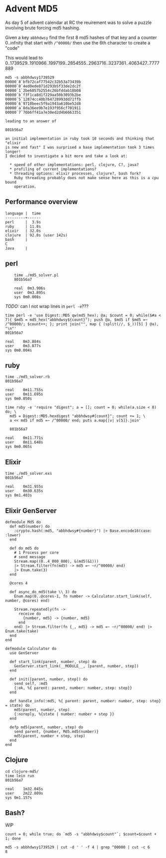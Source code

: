# Advent MD5

As day 5 of advent calendar at RC the reuirement was to solve a puzzle
involving brute forcing md5 hashing.

Given a key `abbhdwsy` find the first 8 md5 hashes of that key and a counter
0..infnity that start with `/^00000/` then use the 6th character to create a
"code"

This would lead to
    0..1739529..1910966..1997199..2854555..2963716..3237361..4063427..7777889

    md5 -s abbhdwsy1739529
    00000`8`bfb72caf77542c32b53a73439b
    00000`0`4ed0ede071d293b5f33de2dc2f
    00000`1`2be6057b2554c26bfddab18b08
    00000`b`f3f1ca8d1f229aa50b3093b2be
    00000`5`12874cc40b764728993dd71ffb
    00000`6`9710beec5f9a1943a610be52d8
    00000`a`8da36ee9b7e193f956cf701911
    00000`7`76b6ff41a7e30ed2d4b6663351

    leading to an answer of

    801b56a7

    an initial implementation in ruby took 10 seconds and thinking that "elixir
    is new and fast" I was surprised a base implementation took 3 times longer!
    I decided to investigate a bit more and take a look at:

      * speed of other implementations: perl, clojure, C?, java?
      * profiling of current implementations?
      * threading options: elixir processes, clojure?, bash fork?
        Ruby threading probably does not make sense here as this is a cpu bound
        operation.

## Performance overview

    language |  time
    ---------+------
    perl     |  3.9s
    ruby     | 11.8s
    elixir   | 32.0s
    clojure  | 92.0s (user 142s)
    bash     |
    C
    Java     |


## perl

		time ./md5_solver.pl
		801b56a7

		real  0m3.906s
		user  0m3.895s
		sys 0m0.008s

*TODO:* can I not wrap lines in `perl -e`???

    time perl -e 'use Digest::MD5 qw(md5_hex); @a; $count = 0; while($#a < 7){ $md5 = md5_hex("abbhdwsy${count}"); push @a, $md5 if $md5 =~ /^00000/; $count++; }; print join("", map { (split(//, $_))[5] } @a), "\n"'
    801b56a7

    real	0m3.884s
    user	0m3.877s
    sys	0m0.004s

## ruby

    time ./md5_solver.rb
    801b56a7

    real	0m11.755s
    user	0m11.695s
    sys	0m0.050s

    time ruby -e 'require "digest"; a = []; count = 0; while(a.size < 8) do; \
      md5 = Digest::MD5.hexdigest "abbhdwsy#{count}"; count += 1; \
      a << md5 if md5 =~ /^00000/ end; puts a.map{|v| v[5]}.join'

      801b56a7

    real	0m11.771s
    user	0m11.648s
    sys	0m0.065s

## Elixir

    time ./md5_solver.exs 
    801b56a7

    real	0m31.955s
    user	0m30.635s
    sys	0m1.403s

## Elixir GenServer

    defmodule Md5 do
      def md5(number) do
        :crypto.hash(:md5, "abbhdwsy#{number}") |> Base.encode16(case: :lower)
      end

      def do_md5 do
        # 1 Process per core
        # send message
        Stream.map((0..4_000_000), &(md5(&1)))
        |> Stream.filter(fn(md5) -> md5 =~ ~r/^00000/ end)
        |> Enum.take(3)
      end

      @cores 4

      def async_do_md5(take \\ 3) do
        Enum.map(0..@cores-1, fn number -> Calculator.start_link(self, number, @cores) end)

        Stream.repeatedly(fn ->
          receive do
            {number, md5} -> {number, md5}
          end
        end) |> Stream.filter(fn {_, md5} -> md5 =~ ~r/^00000/ end) |> Enum.take(take)
      end
    end

    defmodule Calculator do
      use GenServer

      def start_link(parent, number, step) do
        GenServer.start_link(__MODULE__, [parent, number, step])
      end

      def init([parent, number, step]) do
        send self, :md5
        {:ok, %{ parent: parent, number: number, step: step}}
      end

      def handle_info(:md5, %{ parent: parent, number: number, step: step} = state) do
        md5(parent, number, step)
        {:noreply, %{state | number: number + step }}
      end

      defp md5(parent, number, step) do
        send parent, {number, Md5.md5(number)}
        md5(parent, number + step, step)
      end
    end

## Clojure

    cd clojure-md5/
    time lein run
    801b56a7

    real	1m32.045s
    user	2m22.809s
    sys	0m1.157s

## Bash?

WIP

    count = 0; while true; do `md5 -s "abbhdwsy$count"`; $count=$count + 1; done

    md5 -s abbhdwsy1739529 | cut -d ' ' -f 4 | grep ^00000 | cut -c 6
    8

